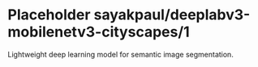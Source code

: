 # Placeholder sayakpaul/deeplabv3-mobilenetv3-cityscapes/1
Lightweight deep learning model for semantic image segmentation.

<!-- module-type: image-segmentation -->
<!-- network-architecture: DeepLab (mobilenetv3_large_cityscapes_trainfine) -->
<!-- dataset: CityScapes -->
<!-- fine-tunable: false -->
<!-- license: Apache-2.0 -->
